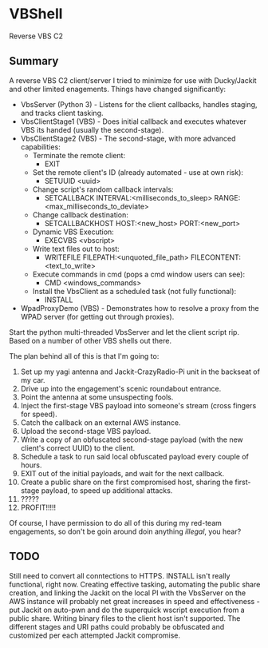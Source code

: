 # VBShell
Reverse VBS C2

## Summary
A reverse VBS C2 client/server I tried to minimize for use with Ducky/Jackit and other limited enagements. Things have changed significantly: 
* VbsServer (Python 3) - Listens for the client callbacks, handles staging, and tracks client tasking.
* VbsClientStage1 (VBS) - Does initial callback and executes whatever VBS its handed (usually the second-stage).
* VbsClientStage2 (VBS) - The second-stage, with more advanced capabilities:
  * Terminate the remote client:
    * EXIT
  * Set the remote client's ID (already automated - use at own risk): 
    * SETUUID \<uuid\>
  * Change script's random callback intervals: 
    * SETCALLBACK INTERVAL:\<milliseconds_to_sleep\> RANGE:\<max_milliseconds_to_deviate\>
  * Change callback destination: 
    * SETCALLBACKHOST HOST:\<new_host\> PORT:\<new_port\>
  * Dynamic VBS Execution: 
    * EXECVBS \<vbscript\>
  * Write text files out to host: 
    * WRITEFILE FILEPATH:\<unquoted_file_path\> FILECONTENT:\<text_to_write\>
  * Execute commands in cmd (pops a cmd window users can see): 
    * CMD \<windows_commands\>
  * Install the VbsClient as a scheduled task (not fully functional):
    * INSTALL
* WpadProxyDemo (VBS) - Demonstrates how to resolve a proxy from the WPAD server (for getting out through proxies).

Start the python multi-threaded VbsServer and let the client script rip. Based on a number of other VBS shells out there.

The plan behind all of this is that I'm going to:
1. Set up my yagi antenna and Jackit-CrazyRadio-Pi unit in the backseat of my car.
2. Drive up into the engagement's scenic roundabout entrance.
3. Point the antenna at some unsuspecting fools.
4. Inject the first-stage VBS payload into someone's stream (cross fingers for speed).
5. Catch the callback on an external AWS instance.
6. Upload the second-stage VBS payload.
7. Write a copy of an obfuscated second-stage payload (with the new client's correct UUID) to the client.
8. Schedule a task to run said local obfuscated payload every couple of hours.
9. EXIT out of the initial payloads, and wait for the next callback.
10. Create a public share on the first compromised host, sharing the first-stage payload, to speed up additional attacks.
11. ?????
12. PROFIT!!!!!

Of course, I have permission to do all of this during my red-team engagements, so don't be goin around doin anything *illegal*, you hear?

## TODO
Still need to convert all conntections to HTTPS. INSTALL isn't really functional, right now. Creating effective tasking, automating the public share creation, and linking the Jackit on the local PI with the VbsServer on the AWS instance will probably net great increases in speed and effectiveness - put Jackit on auto-pwn and do the superquick wscript execution from a public share. Writing binary files to the client host isn't supported. The different stages and URI paths could probably be obfuscated and customized per each attempted Jackit compromise.
